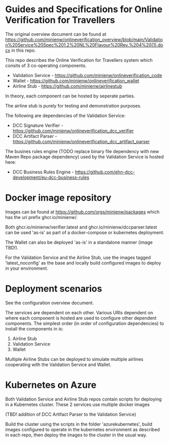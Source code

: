 # Guides and Specifications for Online Verification for Travellers

The original overview document can be found at https://github.com/minienw/onlineverification_overview/blob/main/Validation%20Service%20Spec%201.2%20NL%20Flavour%20Rev.%204%20(1).docx in this repo.

This repo describes the Online Verification for Travellers system which consits of 3 co-operating components. 

* Validation Service - https://github.com/minienw/onlineverification_code
* Wallet - https://github.com/minienw/onlineverification_wallet
* Airline Stub - https://github.com/minienw/airlinestub

In theory, each component can be hosted by seperate parties.

The airline stub is purely for testing and demonstration purposes.

The following are dependencies of the Validation Service:

* DCC Signature Verifier - https://github.com/minienw/onlineverification_dcc_verifier
* DCC Artifact Parser - https://github.com/minienw/onlineverification_dcc_artifact_parser

The busines rules engine (TODO replace binary file dependency with new Maven Repo package dependency) used by the Validation Service is hosted here:

* DCC Business Rules Engine - https://github.com/ehn-dcc-development/eu-dcc-business-rules

# Docker image repository

Images can be found at https://github.com/orgs/minienw/packages which has the uri prefix ghcr.io/minienw/.

Both ghcr.io/minienw/verifier:latest and ghcr.io/minienw/dccparser:latest can be used 'as-is' as part of a docker-compose or kubernetes deployment.

The Wallet can also be deployed 'as-is' in a standalone manner (image TBD!).

For the Validation Service and the Airline Stub, use the images tagged 'latest_noconfig' as the base and locally build configured images to deploy in your environment.

# Deployment scenarios

See the configuration overview document.

The services are dependent on each other. Various URIs dependent on where each component is hosted are used to configure other dependent components. The simplest order (in order of configuration dependencies) to install the components in is:

1. Airline Stub
2. Validation Service
3. Wallet

Multiple Airline Stubs can be deployed to simulate multiple airlines cooperating with the Validation Service and Wallet.

# Kubernetes on Azure

Both Validation Service and Airline Stub repos contain scripts for deploying in a Kubernetes cluster. These 2 services use multiple docker images

(TBD! addition of DCC Artifact Parser to the Validation Service)

Build the cluster using the scripts in the folder 'azurekubernetes', build images configured to operate in the kubernetes environment as described in each repo, then deploy the images to the cluster in the usual way.

